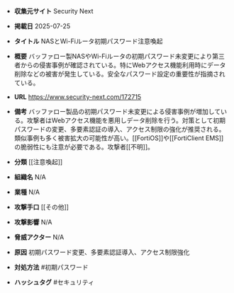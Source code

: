 - **収集元サイト**
Security Next

- **掲載日**
2025-07-25

- **タイトル**
NASとWi-Fiルータ初期パスワード注意喚起

- **概要**
バッファロー製NASやWi-Fiルータの初期パスワード未変更により第三者からの侵害事例が確認されている。特にWebアクセス機能利用時にデータ削除などの被害が発生している。安全なパスワード設定の重要性が指摘されている。

- **URL**
https://www.security-next.com/172715

- **備考**
バッファロー製品の初期パスワード未変更による侵害事例が増加している。攻撃者はWebアクセス機能を悪用しデータ削除を行う。対策として初期パスワードの変更、多要素認証の導入、アクセス制限の強化が推奨される。類似事例も多く被害拡大の可能性が高い。[[FortiOS]]や[[FortiClient EMS]]の脆弱性にも注意が必要である。攻撃者[[不明]]。

- **分類**
[[注意喚起]]

- **組織名**
N/A

- **業種**
N/A

- **攻撃手口**
[[その他]]

- **攻撃影響**
N/A

- **脅威アクター**
N/A

- **原因**
初期パスワード変更、多要素認証導入、アクセス制限強化

- **対処方法**
#初期パスワード

- **ハッシュタグ**
#セキュリティ
